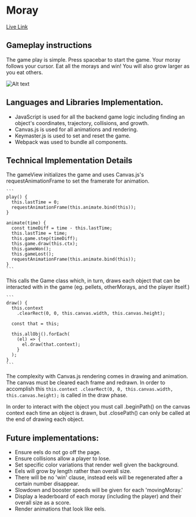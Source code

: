 # Moray

[Live Link](https://adelrio1.github.io/moray/)

## Gameplay instructions
The game play is simple. Press spacebar to start the game. Your moray follows your cursor. Eat all the morays and win! You will also grow larger as you eat others.

![Alt text](https://raw.githubusercontent.com/adelrio1/moray/master/docs/screenshot.jpg "screenshot")

## Languages and Libraries Implementation.
  * JavaScript is used for all the backend game logic including finding an object's coordinates, trajectory, collisions, and growth.
  * Canvas.js is used for all animations and rendering.
  * Keymaster.js is used to set and reset the game.
  * Webpack was used to bundle all components.

## Technical Implementation Details
  The gameView initializes the game and uses Canvas.js's requestAnimationFrame to set the framerate for animation.

    ```
    play() {
      this.lastTime = 0;
      requestAnimationFrame(this.animate.bind(this));
    }

    animate(time) {
      const timeDiff = time - this.lastTime;
      this.lastTime = time;
      this.game.step(timeDiff);
      this.game.draw(this.ctx);
      this.gameWon();
      this.gameLost();
      requestAnimationFrame(this.animate.bind(this));
    }
    ```

  This calls the Game class which, in turn, draws each object that can be interacted with in the game (eg. pellets, otherMorays, and the player itself.)

    ```
    draw() {
      this.context
        .clearRect(0, 0, this.canvas.width, this.canvas.height);

      const that = this;

      this.allObj().forEach(
        (el) => {
          el.draw(that.context);
        }
      );
    }
    ```

  The complexity with Canvas.js rendering comes in drawing and animation. The canvas must be cleared each frame and redrawn. In order to accomplish this
    ```
    this.context
      .clearRect(0, 0, this.canvas.width, this.canvas.height);
    ```
  is called in the draw phase.

  In order to interact with the object you must call .beginPath() on the canvas context each time an object is drawn, but .closePath() can only be called at the end of drawing each object.


## Future implementations:
  * Ensure eels do not go off the page.
  * Ensure collisions allow a player to lose.
  * Set specific color variations that render well given the background.
  * Eels will grow by length rather than overall size.
  * There will be no 'win' clause, instead eels will be regenerated after a certain number disappear.
  * Slowdown and booster speeds will be given for each 'movingMoray.'
  * Display a leaderboard of each moray (including the player) and their overall size as a score.
  * Render animations that look like eels.
